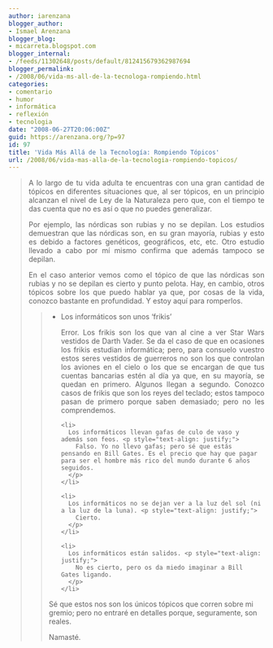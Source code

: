 ```yaml
---
author: iarenzana
blogger_author:
- Ismael Arenzana
blogger_blog:
- micarreta.blogspot.com
blogger_internal:
- /feeds/11302648/posts/default/812415679362987694
blogger_permalink:
- /2008/06/vida-ms-all-de-la-tecnologa-rompiendo.html
categories:
- comentario
- humor
- informática
- reflexión
- tecnologia
date: "2008-06-27T20:06:00Z"
guid: https://arenzana.org/?p=97
id: 97
title: 'Vida Más Allá de la Tecnología: Rompiendo Tópicos'
url: /2008/06/vida-mas-alla-de-la-tecnologia-rompiendo-topicos/
---
```

> <p style="text-align: justify;">
>   A lo largo de tu vida adulta te encuentras con una gran cantidad de tópicos en diferentes situaciones que, al ser tópicos, en un principio alcanzan el nivel de Ley de la Naturaleza pero que, con el tiempo te das cuenta que no es así o que no puedes generalizar.
> </p>
> 
> <p style="text-align: justify;">
>   Por ejemplo, las nórdicas son rubias y no se depilan. Los estudios demuestran que las nórdicas son, en su gran mayoría, rubias y esto es debido a factores genéticos, geográficos, etc, etc. Otro estudio llevado a cabo por mí mismo confirma que además tampoco se depilan.
> </p>
> 
> <p style="text-align: justify;">
>   En el caso anterior vemos como el tópico de que las nórdicas son rubias y no se depilan es cierto y punto pelota. Hay, en cambio, otros tópicos sobre los que puedo hablar ya que, por cosas de la vida, conozco bastante en profundidad. Y estoy aquí para romperlos.
> </p>
> 
> > <p style="text-align: justify;">
> >   <ul>
> >     <li>
> >       Los informáticos son unos &#8216;frikis&#8217;
> >     </li>
> >     <li style="list-style: none">
> >       <p style="text-align: justify;">
> >         Error. Los frikis son los que van al cine a ver Star Wars vestidos de Darth Vader. Se da el caso de que en ocasiones los frikis estudian informática; pero, para consuelo vuestro estos seres vestidos de guerreros no son los que controlan los aviones en el cielo o los que se encargan de que tus cuentas bancarias estén al día ya que, en su mayoría, se quedan en primero. Algunos llegan a segundo. Conozco casos de frikis que son los reyes del teclado; estos tampoco pasan de primero porque saben demasiado; pero no les comprendemos.
> >       </p>
> >     </li>
> >     
> >     <li>
> >       Los informáticos llevan gafas de culo de vaso y además son feos. <p style="text-align: justify;">
> >         Falso. Yo no llevo gafas; pero sé que estás pensando en Bill Gates. Es el precio que hay que pagar para ser el hombre más rico del mundo durante 6 años seguidos.
> >       </p>
> >     </li>
> >     
> >     <li>
> >       Los informáticos no se dejan ver a la luz del sol (ni a la luz de la luna). <p style="text-align: justify;">
> >         Cierto.
> >       </p>
> >     </li>
> >     
> >     <li>
> >       Los informáticos están salidos. <p style="text-align: justify;">
> >         No es cierto, pero os da miedo imaginar a Bill Gates ligando.
> >       </p>
> >     </li>
> >   </ul>
> >   
> >   <p>
> >     Sé que estos nos son los únicos tópicos que corren sobre mi gremio; pero no entraré en detalles porque, seguramente, son reales.
> >   </p>
> >   
> >   <p>
> >     Namasté.
> >   </p></blockquote> </blockquote>
